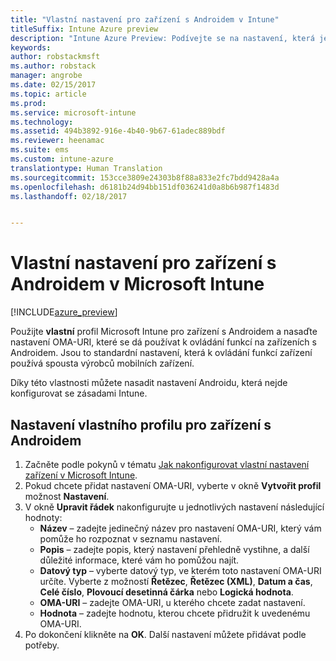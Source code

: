 ```yaml
---
title: "Vlastní nastavení pro zařízení s Androidem v Intune"
titleSuffix: Intune Azure preview
description: "Intune Azure Preview: Podívejte se na nastavení, která je možné použít ve vlastním profilu Android."
keywords: 
author: robstackmsft
ms.author: robstack
manager: angrobe
ms.date: 02/15/2017
ms.topic: article
ms.prod: 
ms.service: microsoft-intune
ms.technology: 
ms.assetid: 494b3892-916e-4b40-9b67-61adec889bdf
ms.reviewer: heenamac
ms.suite: ems
ms.custom: intune-azure
translationtype: Human Translation
ms.sourcegitcommit: 153cce3809e24303b8f88a833e2fc7bdd9428a4a
ms.openlocfilehash: d6181b24d94bb151df036241d0a8b6b987f1483d
ms.lasthandoff: 02/18/2017


---
```


# <a name="custom-settings-for-android-devices-in-microsoft-intune"></a>Vlastní nastavení pro zařízení s Androidem v Microsoft Intune

[!INCLUDE[azure_preview](../includes/azure_preview.md)]

Použijte **vlastní** profil Microsoft Intune pro zařízení s Androidem a nasaďte nastavení OMA-URI, které se dá používat k ovládání funkcí na zařízeních s Androidem. Jsou to standardní nastavení, která k ovládání funkcí zařízení používá spousta výrobců mobilních zařízení.

Díky této vlastnosti můžete nasadit nastavení Androidu, která nejde konfigurovat se zásadami Intune.

## <a name="custom-profile-settings-for-android-devices"></a>Nastavení vlastního profilu pro zařízení s Androidem

1. Začněte podle pokynů v tématu [Jak nakonfigurovat vlastní nastavení zařízení v Microsoft Intune](how-to-configure-custom-settings.md).
2. Pokud chcete přidat nastavení OMA-URI, vyberte v okně **Vytvořit profil** možnost **Nastavení**.
3. V okně **Upravit řádek** nakonfigurujte u jednotlivých nastavení následující hodnoty:
    - **Název** – zadejte jedinečný název pro nastavení OMA-URI, který vám pomůže ho rozpoznat v seznamu nastavení.
    - **Popis** – zadejte popis, který nastavení přehledně vystihne, a další důležité informace, které vám ho pomůžou najít.
    - **Datový typ** – vyberte datový typ, ve kterém toto nastavení OMA-URI určíte. Vyberte z možností **Řetězec**, **Řetězec (XML)**, **Datum a čas**, **Celé číslo**, **Plovoucí desetinná čárka** nebo **Logická hodnota**.
    - **OMA-URI** – zadejte OMA-URI, u kterého chcete zadat nastavení.
    - **Hodnota** – zadejte hodnotu, kterou chcete přidružit k uvedenému OMA-URI.
4. Po dokončení klikněte na **OK**. Další nastavení můžete přidávat podle potřeby.


